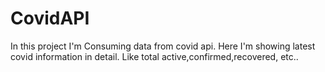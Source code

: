 # CovidAPI
In this project I'm Consuming data from covid api. Here I'm showing latest covid information in detail. Like total active,confirmed,recovered, etc..
